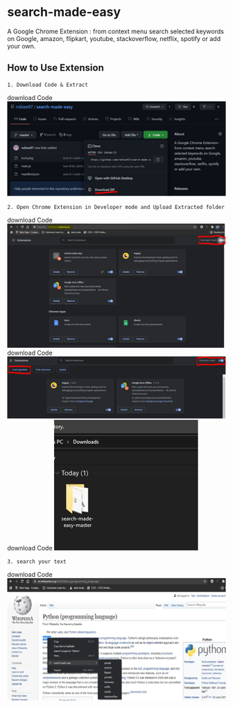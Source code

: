 # search-made-easy
A Google Chrome Extension : from context menu search selected keywords on Google, amazon, flipkart, youtube, stackoverflow, netflix, spotify or add your own.

## How to Use Extension
```
1. Download Code & Extract
```
download Code ![](https://github.com/robiee97/search-made-easy/blob/master/ss/download.JPG)
```
2. Open Chrome Extension in Developer mode and Upload Extracted folder 
```
download Code ![](https://github.com/robiee97/search-made-easy/blob/master/ss/openChromeExt.JPG)
download Code ![](https://github.com/robiee97/search-made-easy/blob/master/ss/loadExt.JPG)
download Code ![](https://github.com/robiee97/search-made-easy/blob/master/ss/uploadFolder.JPG)
```
3. search your text 
```
download Code ![](https://github.com/robiee97/search-made-easy/blob/master/ss/example.JPG)

